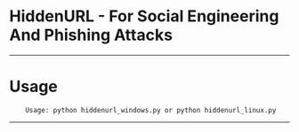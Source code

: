 # HiddenURL - For Social Engineering And Phishing Attacks
***********************************************************************
# Usage
        Usage: python hiddenurl_windows.py or python hiddenurl_linux.py
***********************************************************************     
